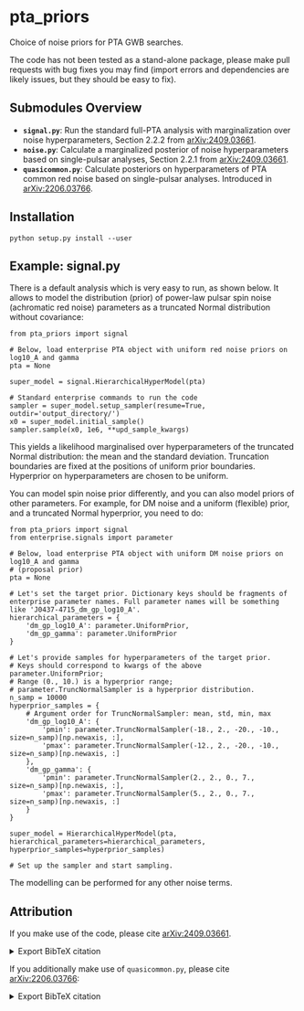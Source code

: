 # pta_priors

Choice of noise priors for PTA GWB searches. 

The code has not been tested as a stand-alone package, please make pull requests with bug fixes you may find (import errors and dependencies are likely issues, but they should be easy to fix).

## Submodules Overview

- **`signal.py`**: Run the standard full-PTA analysis with marginalization over noise hyperparameters, Section 2.2.2 from [arXiv:2409.03661](https://arxiv.org/abs/2409.03661).
- **`noise.py`**: Calculate a marginalized posterior of noise hyperparameters based on single-pulsar analyses, Section 2.2.1 from [arXiv:2409.03661](https://arxiv.org/abs/2409.03661).
- **`quasicommon.py`**: Calculate posteriors on hyperparameters of PTA common red noise based on single-pulsar analyses. Introduced in [arXiv:2206.03766](https://arxiv.org/abs/2206.03766).

## Installation

`python setup.py install --user`

## Example: signal.py

There is a default analysis which is very easy to run, as shown below. It allows to model the distribution (prior) of power-law pulsar spin noise (achromatic red noise) parameters as a truncated Normal distribution without covariance:
```
from pta_priors import signal

# Below, load enterprise PTA object with uniform red noise priors on log10_A and gamma
pta = None

super_model = signal.HierarchicalHyperModel(pta)

# Standard enterprise commands to run the code
sampler = super_model.setup_sampler(resume=True, outdir='output_directory/')
x0 = super_model.initial_sample()
sampler.sample(x0, 1e6, **upd_sample_kwargs)
```
This yields a likelihood marginalised over hyperparameters of the truncated Normal distribution: the mean and the standard deviation. Truncation boundaries are fixed at the positions of uniform prior boundaries. Hyperprior on hyperparameters are chosen to be uniform.

You can model spin noise prior differently, and you can also model priors of other parameters. For example, for DM noise and a uniform (flexible) prior, and a truncated Normal hyperprior, you need to do:
```
from pta_priors import signal
from enterprise.signals import parameter

# Below, load enterprise PTA object with uniform DM noise priors on log10_A and gamma
# (proposal prior)
pta = None

# Let's set the target prior. Dictionary keys should be fragments of enterprise parameter names. Full parameter names will be something like 'J0437-4715_dm_gp_log10_A'.
hierarchical_parameters = {
    'dm_gp_log10_A': parameter.UniformPrior,
    'dm_gp_gamma': parameter.UniformPrior
}

# Let's provide samples for hyperparameters of the target prior.
# Keys should correspond to kwargs of the above parameter.UniformPrior;
# Range (0., 10.) is a hyperprior range;
# parameter.TruncNormalSampler is a hyperprior distribution.
n_samp = 10000
hyperprior_samples = {
    # Argument order for TruncNormalSampler: mean, std, min, max
    'dm_gp_log10_A': {
        'pmin': parameter.TruncNormalSampler(-18., 2., -20., -10., size=n_samp)[np.newaxis, :],
        'pmax': parameter.TruncNormalSampler(-12., 2., -20., -10., size=n_samp)[np.newaxis, :]
    },
    'dm_gp_gamma': {
        'pmin': parameter.TruncNormalSampler(2., 2., 0., 7., size=n_samp)[np.newaxis, :],
        'pmax': parameter.TruncNormalSampler(5., 2., 0., 7., size=n_samp)[np.newaxis, :]
    }
} 

super_model = HierarchicalHyperModel(pta, hierarchical_parameters=hierarchical_parameters, hyperprior_samples=hyperprior_samples)

# Set up the sampler and start sampling.
```
The modelling can be performed for any other noise terms. 

## Attribution

If you make use of the code, please cite [arXiv:2409.03661](https://arxiv.org/abs/2409.03661).
<details> 
  <summary>Export BibTeX citation</summary>

> @ARTICLE{GoncharovSardana2024,\
> &nbsp;&nbsp;&nbsp;&nbsp;author = {{Goncharov}, Boris and {Sardana}, Shubhit},\
> &nbsp;&nbsp;&nbsp;&nbsp;title = "{Ensemble noise properties of the European Pulsar Timing Array}",\
> &nbsp;&nbsp;&nbsp;&nbsp;journal = {arXiv e-prints},\
> &nbsp;&nbsp;&nbsp;&nbsp;keywords = {Astrophysics - High Energy Astrophysical Phenomena, Astrophysics - Instrumentation and Methods for Astrophysics},\
> &nbsp;&nbsp;&nbsp;&nbsp;year = 2024,\
> &nbsp;&nbsp;&nbsp;&nbsp;month = sep,\
> &nbsp;&nbsp;&nbsp;&nbsp;eid = {arXiv:2409.03661},\
> &nbsp;&nbsp;&nbsp;&nbsp;pages = {arXiv:2409.03661},\
> &nbsp;&nbsp;&nbsp;&nbsp;doi = {10.48550/arXiv.2409.03661},\
> &nbsp;&nbsp;&nbsp;&nbsp;archivePrefix = {arXiv},\
> &nbsp;&nbsp;&nbsp;&nbsp;eprint = {2409.03661},\
> &nbsp;&nbsp;&nbsp;&nbsp;primaryClass = {astro-ph.HE},\
> &nbsp;&nbsp;&nbsp;&nbsp;adsurl = {[https://ui.adsabs.harvard.edu/abs/2024arXiv240903661G](https://ui.adsabs.harvard.edu/abs/2024arXiv240903661G)},\
> &nbsp;&nbsp;&nbsp;&nbsp;adsnote = {Provided by the SAO/NASA Astrophysics Data System}\
> }
</details>

If you additionally make use of `quasicommon.py`, please cite [arXiv:2206.03766](https://arxiv.org/abs/2206.03766):
<details>
  <summary>Export BibTeX citation</summary>

> @ARTICLE{GoncharovThrane2022,\
> &nbsp;&nbsp;&nbsp;&nbsp;author = {{Goncharov}, Boris and {Thrane}, Eric and {Shannon}, Ryan M. and {Harms}, Jan and {Bhat}, N.~D. Ramesh and {Hobbs}, George and {Kerr}, Matthew and {Manchester}, Richard N. and {Reardon}, Daniel J. and {Russell}, Christopher J. and {Zhu}, Xing-Jiang and {Zic}, Andrew},\
> &nbsp;&nbsp;&nbsp;&nbsp;title = "{Consistency of the Parkes Pulsar Timing Array Signal with a Nanohertz Gravitational-wave Background}",\
> &nbsp;&nbsp;&nbsp;&nbsp;journal = {\apjl},\
> &nbsp;&nbsp;&nbsp;&nbsp;keywords = {Gravitational waves, Millisecond pulsars, Pulsar timing method, Astronomy data analysis, Bayesian statistics, Importance sampling, Supermassive black holes, Gravitational wave astronomy, Hierarchical models, High energy astrophysics, Astronomical methods, 678, 1062, 1305, 1858, 1900, 1892, 1663, 675, 1925, 739, 1043, General Relativity and Quantum Cosmology, Astrophysics - High Energy Astrophysical Phenomena, Astrophysics - Instrumentation and Methods for Astrophysics},\
> &nbsp;&nbsp;&nbsp;&nbsp;year = 2022,\
> &nbsp;&nbsp;&nbsp;&nbsp;month = jun,\
> &nbsp;&nbsp;&nbsp;&nbsp;volume = {932},\
> &nbsp;&nbsp;&nbsp;&nbsp;number = {2},\
> &nbsp;&nbsp;&nbsp;&nbsp;eid = {L22},\
> &nbsp;&nbsp;&nbsp;&nbsp;pages = {L22},\
> &nbsp;&nbsp;&nbsp;&nbsp;doi = {10.3847/2041-8213/ac76bb},\
> &nbsp;&nbsp;&nbsp;&nbsp;archivePrefix = {arXiv},\
> &nbsp;&nbsp;&nbsp;&nbsp;eprint = {2206.03766},\
> &nbsp;&nbsp;&nbsp;&nbsp;primaryClass = {gr-qc},\
> &nbsp;&nbsp;&nbsp;&nbsp;adsurl = {[https://ui.adsabs.harvard.edu/abs/2022ApJ...932L..22G](https://ui.adsabs.harvard.edu/abs/2022ApJ...932L..22G)},\
> &nbsp;&nbsp;&nbsp;&nbsp;adsnote = {Provided by the SAO/NASA Astrophysics Data System}\
> }
</details>
